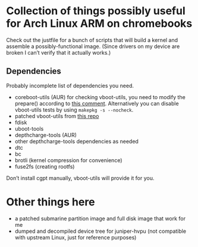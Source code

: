 # Collection of things possibly useful for Arch Linux ARM on chromebooks

Check out the justfile for a bunch of scripts that will build a kernel and assemble a possibly-functional image. (Since drivers on my device are broken I can’t verify that it actually works.)

## Dependencies

Probably incomplete list of dependencies you need.

- coreboot-utils (AUR) for checking vboot-utils, you need to modify the prepare() according to [this comment](https://aur.archlinux.org/packages/coreboot-utils#comment-949575). Alternatively you can disable vboot-utils tests by using `makepkg -s --nocheck`.
- patched vboot-utils from [this repo]()
- fdisk
- uboot-tools
- depthcharge-tools (AUR)
- other depthcharge-tools dependencies as needed
- dtc
- bc
- brotli (kernel compression for convenience)
- fuse2fs (creating rootfs)

Don’t install cgpt manually, vboot-utils will provide it for you.

# Other things here

- a patched submarine partition image and full disk image that work for me
- dumped and decompiled device tree for juniper-hvpu (not compatible with upstream Linux, just for reference purposes)
